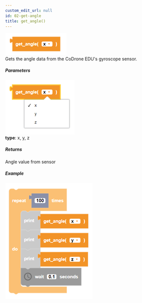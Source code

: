 ```yaml
---
custom_edit_url: null
id: 02-get-angle
title: get_angle()
---
```


![get angle block image](get_angle.PNG)<br />
Gets the angle data from the CoDrone EDU's gyroscope sensor.

##### Parameters
![get angle image 2](get_angle_params.PNG) <br />
**type**: x, y, z <br />

##### Returns

Angle value from sensor

##### Example

![get angle example](get_angle_example.PNG)
